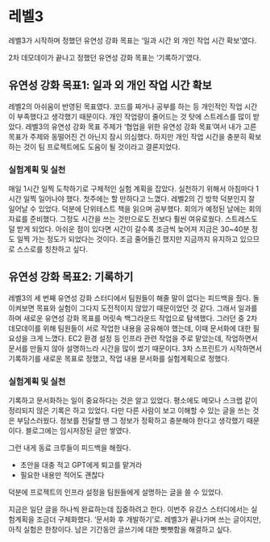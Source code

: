 # 레벨3

레벨3가 시작하며 정했던 유연성 강화 목표는 ‘일과 시간 외 개인 작업 시간 확보’였다.

2차 데모데이가 끝나고 정했던 유연성 강화 목표는 ‘기록하기’였다.

## 유연성 강화 목표1: 일과 외 개인 작업 시간 확보

레벨2의 아쉬움이 반영된 목표였다. 코드를 짜거나 공부를 하는 등 개인적인 작업 시간이 부족했다고 생각했기 때문이다. 개인 작업량이 줄어드는 것 탓에 스트레스를 많이 받았다. 레벨3의 유연성 강화 목표 주제가 ‘협업을 위한 유연성 강화 목표’여서 내가 고른 목표가 주제와 동떨어진 건 아닌지 잠시 의심했다. 하지만 개인 작업 시간을 충분히 확보하는 것이 팀 프로젝트에도 도움이 될 것이라고 결론지었다.

### 실험계획 및 실천

매일 1시간 일찍 도착하기로 구체적인 실험 계획을 잡았다. 실천하기 위해서 아침마다 1시간 일찍 일어나야 했다. 첫주에는 할 만하다고 느꼈다. 레벨2의 긴 방학 덕분인지 잘 일어날 수 있었다. 덕분에 단위테스트 책을 읽으며 공부했다. 회의가 예정된 날에는 회의 자료를 준비했다. 그정도 시간을 쓰는 것만으로도 전보다 훨씬 여유로웠다. 스트레스도 덜 받게 되었다. 아쉬운 점이 있다면 시간이 갈수록 조금씩 늦어져 지금은 30~40분 정도 일찍 가는 정도가 되었다는 것이다. 조금 줄어들긴 했지만 지금까지 유지하고 있으므로 스스로를 칭찬하고 싶다.

## 유연성 강화 목표2: 기록하기

레벨3의 세 번째 유연성 강화 스터디에서 팀원들이 해줄 말이 없다는 피드백을 줬다. 돌이켜보면 목표와 실험이 그다지 도전적이지 않았기 때문이었던 것 같다. 그래서 일과를 하며 새로운 유연성 강화 목표를 머릿속 백그라운드 작업으로 탐색했다. 그러던 중 2차 데모데이를 위해 팀원들이 서로 작업한 내용을 공유해야 했는데, 이때 문서화에 대한 필요성을 크게 느꼈다. EC2 환경 설정 등 인프라 관련 작업을 주로 맡았는데, 작업하면서 문서를 만들지 않아 설명하느라 시간을 많이 썼기 때문이다. 3차 스프린트가 시작하면서 기록하기를 새로운 목표로 정했고, 작업 내용 문서화를 실험계획으로 정했다.

### 실험계획 및 실천

기록하고 문서화하는 일이 중요하다는 것은 알고 있었다. 평소에도 메모나 스크랩 같이 정리되지 않은 기록은 하고 있었다. 다만 다른 사람이 보고 이해할 수 있는 글을 쓰는 것은 부담스러웠다. 정보를 전달할 땐 그 정보가 정확하고 충분해야 한다고 생각했기 때문이다. 블로그에는 임시저장된 글만 쌓였다.

그런 내게 동료 크루들이 피드백을 해줬다.

- 초안을 대충 적고 GPT에게 퇴고를 맡겨라
- 필요한 내용만 적어도 괜찮다

덕분에 프로젝트의 인프라 설정을 팀원들에게 설명하는 글을 쓸 수 있었다.

지금은 일단 글을 하나씩 완료하는데 집중하려고 한다. 이번주 유강스 스터디에서는 실험계획을 조금더 구체화했다. ‘문서화 후 개발하기’로. 레벨3가 끝나가며 쓰는 글이지만, 아직 실험은 한창이다. 남은 기간동안 글쓰기에 대한 뻣뻣함을 해결하고 싶다.
